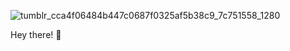 ![tumblr_cca4f06484b447c0687f0325af5b38c9_7c751558_1280](https://user-images.githubusercontent.com/99055585/202095072-424a1373-1e66-4ff8-b888-db67eb830062.gif)


Hey there! 👋
